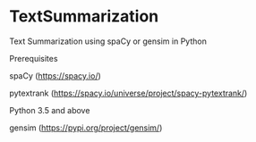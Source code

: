 # TextSummarization

Text Summarization using spaCy or gensim in Python

Prerequisites

spaCy (https://spacy.io/)

pytextrank (https://spacy.io/universe/project/spacy-pytextrank/)

Python 3.5 and above

gensim (https://pypi.org/project/gensim/)
